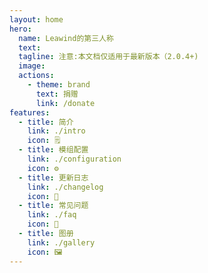 ```yaml
---
layout: home
hero:
  name: Leawind的第三人称
  text: 
  tagline: 注意:本文档仅适用于最新版本（2.0.4+)
  image: 
  actions:
    - theme: brand
      text: 捐赠
      link: /donate
features:
  - title: 简介
    link: ./intro
    icon: 🗒
  - title: 模组配置
    link: ./configuration
    icon: ⚙️
  - title: 更新日志
    link: ./changelog
    icon: 📝
  - title: 常见问题
    link: ./faq
    icon: 💬
  - title: 图册
    link: ./gallery
    icon: 🖼
---
```


